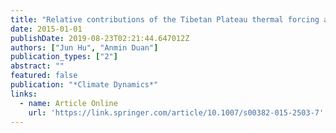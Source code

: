 ```yaml
---
title: "Relative contributions of the Tibetan Plateau thermal forcing and the Indian Ocean Sea surface temperature basin mode to the interannual variability of the East Asian summer monsoon"
date: 2015-01-01
publishDate: 2019-08-23T02:21:44.647012Z
authors: ["Jun Hu", "Anmin Duan"]
publication_types: ["2"]
abstract: ""
featured: false
publication: "*Climate Dynamics*"
links:
  - name: Article Online
    url: 'https://link.springer.com/article/10.1007/s00382-015-2503-7'
---
```


